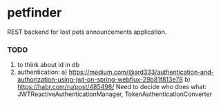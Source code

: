 # petfinder

REST backend for lost pets announcements application.

### TODO
1. to think about id in db
2. authentication:
    a) https://medium.com/@ard333/authentication-and-authorization-using-jwt-on-spring-webflux-29b81f813e78
    b) https://habr.com/ru/post/485498/
    Need to decide who does what: JWTReactiveAuthenticationManager, TokenAuthenticationConverter

